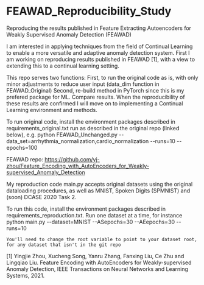 # FEAWAD_Reproducibility_Study
Reproducing the results published in Feature Extracting Autoencoders for Weakly Supervised Anomaly Detection (FEAWAD)

I am interested in applying techniques from the field of Continual Learning to enable a more versatile and adaptive anomaly detection system.
First I am working on reproducing results published in FEAWAD [1], with a view to extending this to a continual learning setting.

This repo serves two functions: 
    First, to run the original code as is, with only minor adjustments to reduce user input (data_dim function in FEAWAD_Original)
    Second, re-build method in PyTorch since this is my prefered package for ML. Compare results.
When the reproducibility of these results are confirmed I will move on to implementing a Continual Learning environment and methods.

To run original code, install the environment packages described in requirements_original.txt
run as described in the original repo (linked below), e.g.
    python FEAWAD_Unchanged.py --data_set=arrhythmia_normalization,cardio_normalization --runs=10 --epochs=100  

FEAWAD repo:
    https://github.com/yj-zhou/Feature_Encoding_with_AutoEncoders_for_Weakly-supervised_Anomaly_Detection


My reproduction code main.py accepts original datasets using the original dataloading procedures, as well as MNIST, Spoken Digits (SPMNIST) and (soon) DCASE 2020 Task 2. 

To run this code, install the environment packages described in requirements_reproduction.txt. Run one dataset at a time, for instance
    python main.py --dataset=MNIST --ASepochs=30 --AEepochs=30 --runs=10

    You'll need to change the root variable to point to your dataset root, for any dataset that isn't in the git repo

[1] Yingjie Zhou, Xucheng Song, Yanru Zhang, Fanxing Liu, Ce Zhu and Lingqiao Liu. Feature Encoding with AutoEncoders for Weakly-supervised Anomaly Detection, IEEE Transactions on Neural Networks and Learning Systems, 2021.

